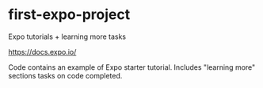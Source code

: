 # first-expo-project
Expo tutorials + learning more tasks

https://docs.expo.io/

Code contains an example of Expo starter tutorial. Includes "learning more" sections tasks on code completed.
